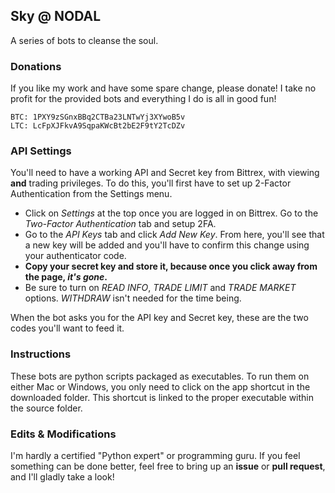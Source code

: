## Sky @ NODAL
A series of bots to cleanse the soul.

### Donations

If you like my work and have some spare change, please donate! I take no profit for the provided bots and everything I do is all in good fun!

```
BTC: 1PXY9zSGnxBBq2CTBa23LNTwYj3XYwoB5v
LTC: LcFpXJFkvA9SqpaKWcBt2bE2F9tY2TcDZv
```

### API Settings

You'll need to have a working API and Secret key from Bittrex, with viewing **and** trading privileges. To do this, you'll first have to set up 2-Factor Authentication from the Settings menu. 

- Click on *Settings* at the top once you are logged in on Bittrex. Go to the *Two-Factor Authentication* tab and setup 2FA.
- Go to the *API Keys* tab and click *Add New Key*. From here, you'll see that a new key will be added and you'll have to confirm this change using your authenticator code. 
- **Copy your secret key and store it, because once you click away from the page, _it's gone_.**  
- Be sure to turn on *READ INFO*, *TRADE LIMIT* and *TRADE MARKET* options. *WITHDRAW* isn't needed for the time being. 

When the bot asks you for the API key and Secret key, these are the two codes you'll want to feed it.

### Instructions

These bots are python scripts packaged as executables. To run them on either Mac or Windows, you only need to click on the app shortcut in the downloaded folder. This shortcut is linked to the proper executable within the source folder.

### Edits & Modifications

I'm hardly a certified "Python expert" or programming guru. If you feel something can be done better, feel free to bring up an **issue** or **pull request**, and I'll gladly take a look!
